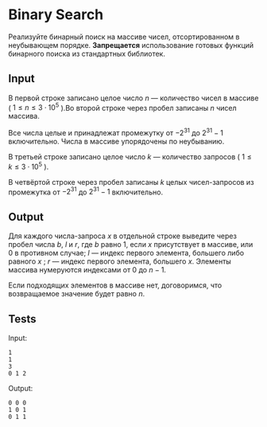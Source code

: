 # Binary Search
Реализуйте бинарный поиск на массиве чисел, отсортированном в неубывающем порядке.
**Запрещается** использование готовых функций бинарного поиска из стандартных библиотек.

## Input
В первой строке записано целое число $n$ — количество чисел в массиве ( $1\leqslant n \leqslant 3 \cdot 10^5$ ).Во второй строке через пробел записаны $n$ чисел массива.

Все числа целые и принадлежат промежутку от $-2^{31}$ до $2^{31} - 1$ включительно. Числа в массиве упорядочены по неубыванию.

В третьей строке записано целое число $k$ — количество запросов ( $1 \leqslant k \leqslant 3 \cdot 10^5$ ).

В четвёртой строке через пробел записаны $k$ целых чисел-запросов из промежутка от $-2^{31}$ до $2^{31} - 1$ включительно.

## Output
Для каждого числа-запроса $x$ в отдельной строке выведите через пробел числа $b$, $l$ и $r$, где $b$ равно $1$, если $x$ присутствует в массиве, или $0$ в противном случае; $l$ — индекс первого элемента, большего либо равного $x$ ; $r$ — индекс первого элемента, большего $x$. Элементы массива нумеруются индексами от $0$ до $n-1$.

Если подходящих элементов в массиве нет, договоримся, что возвращаемое значение будет равно $n$.

## Tests
Input:
```
1
1
3
0 1 2
```
Output:
```
0 0 0
1 0 1
0 1 1
```
